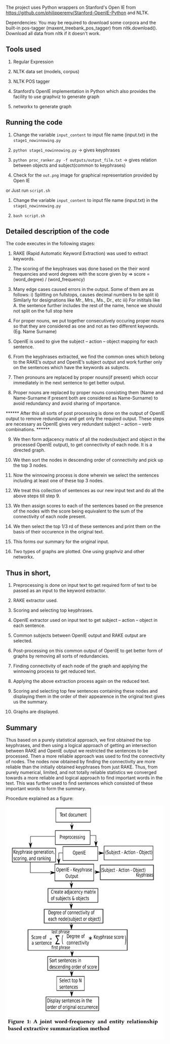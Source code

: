The project uses Python wrappers on Stanford's Open IE from https://github.com/philipperemy/Stanford-OpenIE-Python and NLTK.

Dependencies: You may be required to download some corpora and the built-in pos-tagger (maxent_treebank_pos_tagger) from nltk.download(). Download all data from nltk if it doesn't work.

## Tools used

1) Regular Expression
 
2) NLTK data set (models, corpus)
 
3) NLTK POS tagger
 
4) Stanford’s OpenIE implementation in Python which also provides the facility to
   use graphviz to generate graph
 
5) networkx to generate graph


## Running the code

  
 1) Change the variable `input_content` to input file name (input.txt) in the `stage1_nowinnowing.py`
   
 2) `python stage1_nowinnowing.py` -> gives keyphrases
 
 3) `python proc_ranker.py -f outputs/output_file.txt` -> gives relation between objects and subject(common to keyphrases)
 
 4) Check for the `out.png` image for graphical representation provided by Open IE
  
or Just run `script.sh`

 1) Change the variable `input_content` to input file name (input.txt) in the `stage1_nowinnowing.py`
  
 2) `bash script.sh`


## Detailed description of the code

The code executes in the following stages:

1) RAKE (Rapid Automatic Keyword Extraction) was used to extract keywords.

2) The scoring of the keyphrases was done based on the their word frequencies and
   word degrees with the score given by => score = (word_degree) / (word_frequency)

3) Many edge cases caused errors in the output. Some of them are as follows:
    i) Splitting on fullstops, causes decimal numbers to be split
    ii) Similarly for designations like Mr., Mrs., Ms., Dr., etc
    iii) For inititals like A. the sentence further includes the rest of the name,
         hence we should not split on the full stop here

4) For proper nouns, we put together consecutively occuring proper nouns so that
   they are considered as one and not as two different keywords.(Eg. Name Surname)

5) OpenIE is used to give the subject – action – object mapping for each sentence.

6) From the keyphrases extracted, we find the common ones which belong to the RAKE’s
   output and OpenIE’s subject output and work further only on the sentences which
   have the keywords as subjects.

7) Then pronouns are replaced by proper nouns(if present) which occur immediately
   in the next sentence to get better output.

8) Proper nouns are replaced by proper nouns consisting them
   (Name and Name-Surname if present both are considered as Name-Surname)
   to avoid redundancy and avoid sharing of importance.

****** After this all sorts of post processing is done on the output of OpenIE output
to remove redundancy and get only the required output. These steps are necessary as
OpenIE gives very redundant subject – action – verb combinations. ******

9) We then form adjacency matrix of all the nodes(subject and object in the processed
   OpenIE output), to get connectivity of each node. It is a directed graph.

10) We then sort the nodes in descending order of connectivity and pick up the
    top 3 nodes.

11) Now the winnowing process is done wherein we select the sentences including
    at least one of these top 3 nodes.

12) We treat this collection of sentences as our new input text and do all the
    above steps till step 9.

13) We then assign scores to each of the sentences based on the presence of the
    nodes with the score being equivalent to the sum of the connectivity of each
    node present.

14) We then select the top 1/3 rd of these sentences and print them on the basis
    of their occurence in the original text.

15) This forms our summary for the original input.

16) Two types of graphs are plotted. One using graphviz and other networkx.


## Thus in short,

1) Preprocessing is done on input text to get required form of text to be passed
   as an input to the keyword extractor.

2) RAKE extractor used.

3) Scoring and selecting top keyphrases.

4) OpenIE extractor used on input text to get subject – action – object
   in each sentence.

5) Common subjects between OpenIE output and RAKE output are selected.

6) Post-processing on this common output of OpenIE to get better form of graphs
   by removing all sorts of redundancies.

7) Finding connectivity of each node of the graph and applying the
   winnowing process to get reduced text.

8) Applying the above extraction process again on the reduced text.

9) Scoring and selecting top few sentences containing these nodes and displaying
   them in the order of their appearence in the original text gives us the summary.

10) Graphs are displayed.


## Summary

Thus based on a purely statistical approach, we first obtained the top keyphrases,
and then using a logical approach of getting an intersection between RAKE and OpenIE
output we restricted the sentences to be processed. Then a more reliable approach
was used to find the connectivity of nodes. The nodes now obtained by finding the
connectivity are more reliable than the initially obtained keyphrases from just RAKE.
Thus, from purely numerical, limited, and not totally reliable statistics we converged
towards a more reliable and logical approach to find important words in the  text.
This was further used to find sentences which consisted of these important words to
form the summary.


Procedure explained as a figure:

<img src="https://github.com/architsakhadeo/Text-Summarizer/blob/master/procedure.png?raw=true" width="500">
